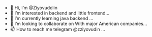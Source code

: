 - 👋 Hi, I’m @Ziyovuddiin
- 👀 I’m interested in backend and little frontend...
- 🌱 I’m currently learning java backend ...
- 💞️ I’m looking to collaborate on With major American companies...
- 📫 How to reach me telegram @zziyovudin  ...

<!---
Ziyovuddiin/Ziyovuddiin is a ✨ special ✨ repository because its `README.md` (this file) appears on your GitHub profile.
You can click the Preview link to take a look at your changes.
--->
